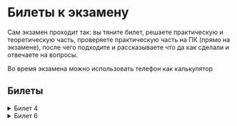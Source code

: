 # Билеты к экзамену

Сам экзамен проходит так: вы тяните билет, решаете практическую и теоретическую часть, проверяете практическую часть на ПК (прямо на экзамене), после чего подходите и рассказываете что да как сделали и отвечаете на вопросы.

Во время экзамена можно использовать телефон как калькулятор

## Билеты

<details>
  <summary>Билет 4</summary>
  
  ![изображение](https://github.com/xarll/vpr/assets/76239707/d8e8c757-812a-436f-bb05-7d81be9d23f1)

</details>


<details>
  <summary>Билет 6</summary>
  
  ![изображение](https://github.com/xarll/vpr/assets/76239707/0e0abfb4-63b5-43f8-a84c-6eeb67e377e7)

</details>
